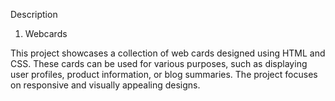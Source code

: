 Description

1) Webcards

This project showcases a collection of web cards designed using HTML and CSS. These cards can be used for various purposes, such as displaying user profiles, product information, or blog summaries. The project focuses on responsive and visually appealing designs.

